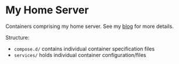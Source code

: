 # My Home Server

Containers comprising my home server. See my [blog] for more details.

Structure:

- `compose.d/` contains individual container specification files
- `services/` holds individual container configuration/files

[blog]: https://nicholaslyz.com/blog/2022/05/22/my-self-hosting-journey/